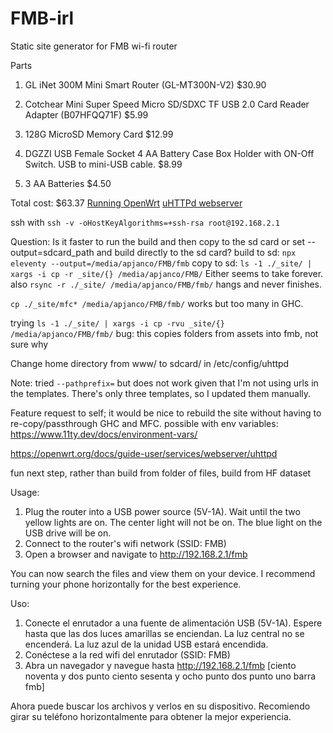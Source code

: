 # FMB-irl
Static site generator for FMB wi-fi router

Parts
1. GL iNet 300M Mini Smart Router (GL-MT300N-V2) $30.90

2. Cotchear Mini Super Speed Micro SD/SDXC TF USB 2.0 Card Reader Adapter (B07HFQQ71F) $5.99

3. 128G MicroSD Memory Card $12.99

4. DGZZI USB Female Socket 4 AA Battery Case Box Holder with ON-Off Switch. USB to mini-USB cable. $8.99

5. 3 AA Batteries $4.50

Total cost: $63.37
[Running OpenWrt](https://openwrt.org/toh/hwdata/gl.inet/gl.inet_gl-mt300n_v2)
[uHTTPd webserver](https://openwrt.org/docs/guide-user/services/webserver/http.uhttpd)

ssh with `ssh -v -oHostKeyAlgorithms=+ssh-rsa root@192.168.2.1`

Question:
Is it faster to run the build and then copy to the sd card or set --output=sdcard_path and build directly to the sd card?
build to sd: `npx eleventy --output=/media/apjanco/FMB/fmb`
copy to sd: `ls -1 ./_site/ | xargs -i cp -r _site/{} /media/apjanco/FMB/`
Either seems to take forever.
also `rsync -r ./_site/ /media/apjanco/FMB/fmb/` hangs and never finishes.

`cp ./_site/mfc* /media/apjanco/FMB/fmb/` works 
but too many in GHC. 

trying `ls -1 ./_site/ | xargs -i cp -rvu _site/{} /media/apjanco/FMB/fmb/`
bug: this copies folders from assets into fmb, not sure why

Change home directory from www/ to sdcard/ in /etc/config/uhttpd

Note: tried `--pathprefix=` but does not work given that I'm not using urls in the templates. There's only three templates, so I updated them manually.

Feature request to self; it would be nice to rebuild the site without having to re-copy/passthrough GHC and MFC. 
possible with env variables: https://www.11ty.dev/docs/environment-vars/

https://openwrt.org/docs/guide-user/services/webserver/uhttpd

fun next step, rather than build from folder of files, build from HF dataset

Usage:

1. Plug the router into a USB power source (5V-1A). Wait until the two yellow lights are on. The center light will not be on. The blue light on the USB drive will be on.
2. Connect to the router's wifi network (SSID: FMB)
3. Open a browser and navigate to http://192.168.2.1/fmb

You can now search the files and view them on your device. I recommend turning your phone horizontally for the best experience.

Uso:

1. Conecte el enrutador a una fuente de alimentación USB (5V-1A). Espere hasta que las dos luces amarillas se enciendan. La luz central no se encenderá. La luz azul de la unidad USB estará encendida.
2. Conéctese a la red wifi del enrutador (SSID: FMB)
3. Abra un navegador y navegue hasta http://192.168.2.1/fmb
[ciento noventa y dos punto ciento sesenta y ocho punto dos punto uno barra fmb]

Ahora puede buscar los archivos y verlos en su dispositivo. Recomiendo girar su teléfono horizontalmente para obtener la mejor experiencia.
